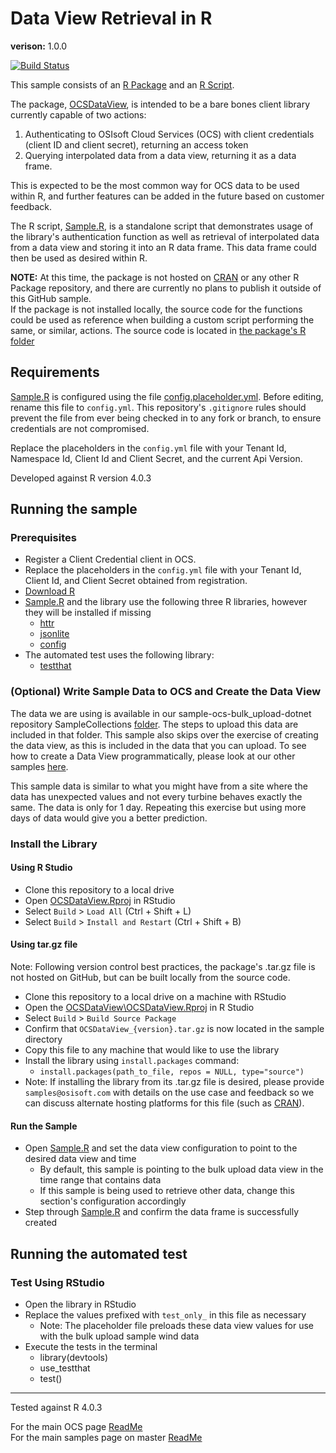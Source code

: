# Data View Retrieval in R

**verison:** 1.0.0

[![Build Status](https://dev.azure.com/osieng/engineering/_apis/build/status/product-readiness/OCS/osisoft.sample-ocs-authentication_client_credentials-r?repoName=osisoft%2Fsample-ocs-authentication_client_credentials-r&branchName=main)](https://dev.azure.com/osieng/engineering/_build/latest?definitionId=<id>&repoName=osisoft%2Fsample-ocs-authentication_client_credentials-r&branchName=main)

This sample consists of an [R Package](OCSDataView) and an [R Script](Sample.R). 

The package, [OCSDataView](OCSDataView), is intended to be a bare bones client library currently capable of two actions:
  1. Authenticating to OSIsoft Cloud Services (OCS) with client credentials (client ID and client secret), returning an access token
  1. Querying interpolated data from a data view, returning it as a data frame. 
  
This is expected to be the most common way for OCS data to be used within R, and further features can be added in the future based on customer feedback.

The R script, [Sample.R](Sample.R), is a standalone script that demonstrates usage of the library's authentication function as well as retrieval of interpolated data from a data view and storing it into an R data frame. This data frame could then be used as desired within R.

**NOTE:** At this time, the package is not hosted on [CRAN](https://cran.r-project.org/) or any other R Package repository, and there are currently no plans to publish it outside of this GitHub sample.  
If the package is not installed locally, the source code for the functions could be used as reference when building a custom script performing the same, or similar, actions. The source code is located in [the package's R folder](OCSDataView\R)

## Requirements

[Sample.R](Sample.R) is configured using the file [config.placeholder.yml](config.placeholder.yml). Before editing, rename this file to `config.yml`. This repository's `.gitignore` rules should prevent the file from ever being checked in to any fork or branch, to ensure credentials are not compromised.

Replace the placeholders in the `config.yml` file with your Tenant Id, Namespace Id, Client Id and Client Secret, and the current Api Version.

Developed against R version 4.0.3

## Running the sample

### Prerequisites

- Register a Client Credential client in OCS.
- Replace the placeholders in the `config.yml` file with your Tenant Id, Client Id, and Client Secret obtained from registration.
- [Download R](https://cran.r-project.org/mirrors.html)
- [Sample.R](Sample.R) and the library use the following three R libraries, however they will be installed if missing
  - [httr](https://cran.r-project.org/web/packages/httr/index.html)
  - [jsonlite](https://cran.r-project.org/web/packages/jsonlite/index.html)
  - [config](https://cran.r-project.org/web/packages/config/index.html)
- The automated test uses the following library:
  - [testthat](https://cran.r-project.org/web/packages/testthat/index.html)

### (Optional) Write Sample Data to OCS and Create the Data View
The data we are using is available in our sample-ocs-bulk_upload-dotnet repository SampleCollections [folder](https://github.com/osisoft/sample-ocs-bulk_upload-dotnet/tree/master/SampleCollections/DataViewWind). The steps to upload this data are included in that folder. This sample also skips over the exercise of creating the data view, as this is included in the data that you can upload. To see how to create a Data View programmatically, please look at our other samples [here](https://github.com/osisoft/OSI-Samples-OCS/blob/master/docs/DATA_VIEWS_README.md).

This sample data is similar to what you might have from a site where the data has unexpected values and not every turbine behaves exactly the same. The data is only for 1 day. Repeating this exercise but using more days of data would give you a better prediction.

### Install the Library

#### Using R Studio
- Clone this repository to a local drive
- Open [OCSDataView.Rproj](OCSDataView\OCSDataView.Rproj) in RStudio
- Select `Build` > `Load All` (Ctrl + Shift + L)
- Select `Build` > `Install and Restart` (Ctrl + Shift + B)

#### Using tar.gz file
Note: Following version control best practices, the package's .tar.gz file is not hosted on GitHub, but can be built locally from the source code.
- Clone this repository to a local drive on a machine with RStudio
- Open the [OCSDataView\OCSDataView.Rproj](OCSDataView\OCSDataView.Rproj) in R Studio
- Select `Build` > `Build Source Package`
- Confirm that `OCSDataView_{version}.tar.gz` is now located in the sample directory
- Copy this file to any machine that would like to use the library
- Install the library using `install.packages` command:
  - `install.packages(path_to_file, repos = NULL, type="source")`
- Note: If installing the library from its .tar.gz file is desired, please provide `samples@osisoft.com` with details on the use case and feedback so we can discuss alternate hosting platforms for this file (such as [CRAN](https://cran.r-project.org/)).


#### Run the Sample
- Open [Sample.R](Sample.R) and set the data view configuration to point to the desired data view and time
  - By default, this sample is pointing to the bulk upload data view in the time range that contains data
  - If this sample is being used to retrieve other data, change this section's configuration accordingly
- Step through [Sample.R](Sample.R) and confirm the data frame is successfully created

## Running the automated test

### Test Using RStudio

- Open the library in RStudio
- Replace the values prefixed with `test_only_` in this file as necessary
  - Note: The placeholder file preloads these data view values for use with the bulk upload sample wind data
- Execute the tests in the terminal
  - library(devtools)
  - use_testthat
  - test()

---

Tested against R 4.0.3

For the main OCS page [ReadMe](https://github.com/osisoft/OSI-Samples-OCS)  
For the main samples page on master [ReadMe](https://github.com/osisoft/OSI-Samples)
